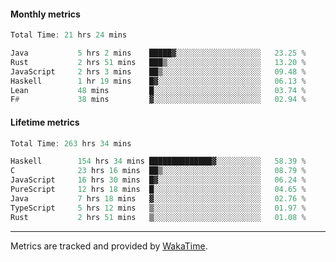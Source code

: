 #### Monthly metrics
<!--START_SECTION:wakamonthly-->

```asm
Total Time: 21 hrs 24 mins

Java           5 hrs 2 mins    █████▓░░░░░░░░░░░░░░░░░░░   23.25 %
Rust           2 hrs 51 mins   ███▒░░░░░░░░░░░░░░░░░░░░░   13.20 %
JavaScript     2 hrs 3 mins    ██▒░░░░░░░░░░░░░░░░░░░░░░   09.48 %
Haskell        1 hr 19 mins    █▓░░░░░░░░░░░░░░░░░░░░░░░   06.13 %
Lean           48 mins         █░░░░░░░░░░░░░░░░░░░░░░░░   03.74 %
F#             38 mins         ▓░░░░░░░░░░░░░░░░░░░░░░░░   02.94 %
```

<!--END_SECTION:wakamonthly-->
#### Lifetime metrics
<!--START_SECTION:wakalifetime-->

```asm
Total Time: 263 hrs 34 mins

Haskell        154 hrs 34 mins ██████████████▓░░░░░░░░░░   58.39 %
C              23 hrs 16 mins  ██▒░░░░░░░░░░░░░░░░░░░░░░   08.79 %
JavaScript     16 hrs 30 mins  █▓░░░░░░░░░░░░░░░░░░░░░░░   06.24 %
PureScript     12 hrs 18 mins  █░░░░░░░░░░░░░░░░░░░░░░░░   04.65 %
Java           7 hrs 18 mins   ▓░░░░░░░░░░░░░░░░░░░░░░░░   02.76 %
TypeScript     5 hrs 12 mins   ▒░░░░░░░░░░░░░░░░░░░░░░░░   01.97 %
Rust           2 hrs 51 mins   ▒░░░░░░░░░░░░░░░░░░░░░░░░   01.08 %
```

<!--END_SECTION:wakalifetime-->

---

Metrics are tracked and provided by [WakaTime](https://github.com/athul/waka-readme).
